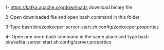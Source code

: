 1- https://kafka.apache.org/downloads download binary file 

2-Open downloaded file and open bash command in this folder

3-Type bash bin/zookeeper-server-start.sh config/zookeeper.properties

4- Open one more bash command in the same place and type bash bin/kafka-server-start.sh config/server.properties
